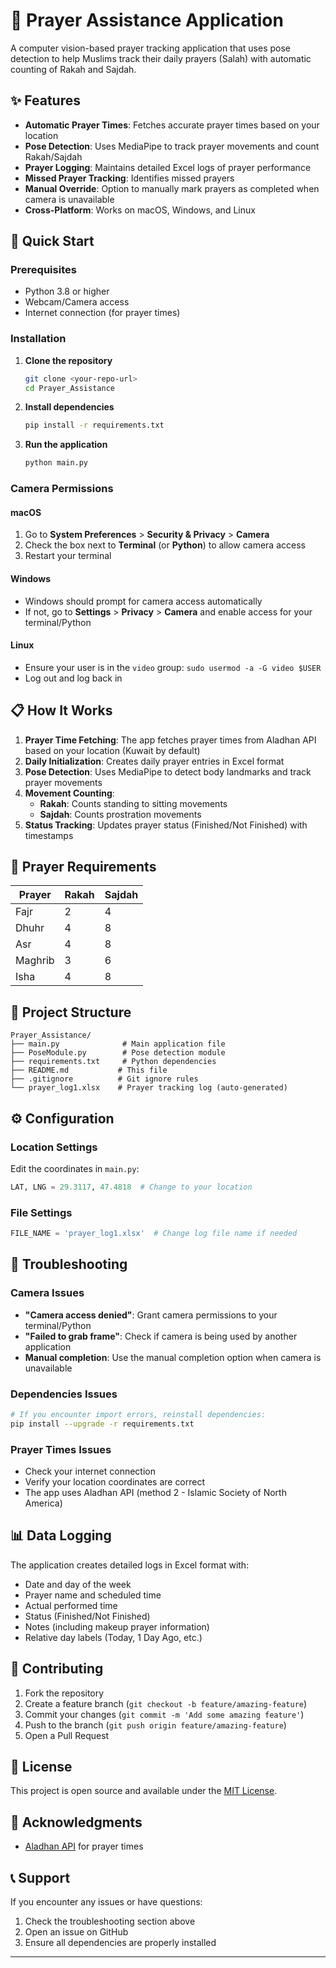 # 🕌 Prayer Assistance Application

A computer vision-based prayer tracking application that uses pose detection to help Muslims track their daily prayers (Salah) with automatic counting of Rakah and Sajdah.

## ✨ Features

- **Automatic Prayer Times**: Fetches accurate prayer times based on your location
- **Pose Detection**: Uses MediaPipe to track prayer movements and count Rakah/Sajdah
- **Prayer Logging**: Maintains detailed Excel logs of prayer performance
- **Missed Prayer Tracking**: Identifies missed prayers
- **Manual Override**: Option to manually mark prayers as completed when camera is unavailable
- **Cross-Platform**: Works on macOS, Windows, and Linux

## 🚀 Quick Start

### Prerequisites

- Python 3.8 or higher
- Webcam/Camera access
- Internet connection (for prayer times)

### Installation

1. **Clone the repository**
   ```bash
   git clone <your-repo-url>
   cd Prayer_Assistance
   ```

2. **Install dependencies**
   ```bash
   pip install -r requirements.txt
   ```

3. **Run the application**
   ```bash
   python main.py
   ```

### Camera Permissions

#### macOS
1. Go to **System Preferences** > **Security & Privacy** > **Camera**
2. Check the box next to **Terminal** (or **Python**) to allow camera access
3. Restart your terminal

#### Windows
- Windows should prompt for camera access automatically
- If not, go to **Settings** > **Privacy** > **Camera** and enable access for your terminal/Python

#### Linux
- Ensure your user is in the `video` group: `sudo usermod -a -G video $USER`
- Log out and log back in

## 📋 How It Works

1. **Prayer Time Fetching**: The app fetches prayer times from Aladhan API based on your location (Kuwait by default)
2. **Daily Initialization**: Creates daily prayer entries in Excel format
3. **Pose Detection**: Uses MediaPipe to detect body landmarks and track prayer movements
4. **Movement Counting**: 
   - **Rakah**: Counts standing to sitting movements
   - **Sajdah**: Counts prostration movements
5. **Status Tracking**: Updates prayer status (Finished/Not Finished) with timestamps

## 🎯 Prayer Requirements

| Prayer | Rakah | Sajdah |
|--------|-------|--------|
| Fajr   | 2     | 4      |
| Dhuhr  | 4     | 8      |
| Asr    | 4     | 8      |
| Maghrib| 3     | 6      |
| Isha   | 4     | 8      |

## 📁 Project Structure

```
Prayer_Assistance/
├── main.py              # Main application file
├── PoseModule.py        # Pose detection module
├── requirements.txt     # Python dependencies
├── README.md           # This file
├── .gitignore          # Git ignore rules
└── prayer_log1.xlsx    # Prayer tracking log (auto-generated)
```

## ⚙️ Configuration

### Location Settings
Edit the coordinates in `main.py`:
```python
LAT, LNG = 29.3117, 47.4818  # Change to your location
```

### File Settings
```python
FILE_NAME = 'prayer_log1.xlsx'  # Change log file name if needed
```

## 🔧 Troubleshooting

### Camera Issues
- **"Camera access denied"**: Grant camera permissions to your terminal/Python
- **"Failed to grab frame"**: Check if camera is being used by another application
- **Manual completion**: Use the manual completion option when camera is unavailable

### Dependencies Issues
```bash
# If you encounter import errors, reinstall dependencies:
pip install --upgrade -r requirements.txt
```

### Prayer Times Issues
- Check your internet connection
- Verify your location coordinates are correct
- The app uses Aladhan API (method 2 - Islamic Society of North America)

## 📊 Data Logging

The application creates detailed logs in Excel format with:
- Date and day of the week
- Prayer name and scheduled time
- Actual performed time
- Status (Finished/Not Finished)
- Notes (including makeup prayer information)
- Relative day labels (Today, 1 Day Ago, etc.)

## 🤝 Contributing

1. Fork the repository
2. Create a feature branch (`git checkout -b feature/amazing-feature`)
3. Commit your changes (`git commit -m 'Add some amazing feature'`)
4. Push to the branch (`git push origin feature/amazing-feature`)
5. Open a Pull Request

## 📝 License

This project is open source and available under the [MIT License](LICENSE).

## 🙏 Acknowledgments

- [Aladhan API](https://aladhan.com/) for prayer times

## 📞 Support

If you encounter any issues or have questions:
1. Check the troubleshooting section above
2. Open an issue on GitHub
3. Ensure all dependencies are properly installed

---
